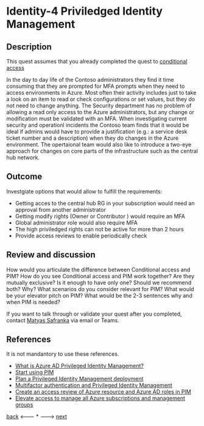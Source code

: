 # Identity-4 Priviledged Identity Management

## Description

This quest assumes that you already completed the quest to [conditional access](./Identity-3.md)

In the day to day life of the Contoso administrators they find it time consuming that they are prompted for MFA prompts when they need to access environments in Azure. Most often their activity includes just to take a look on an item to read or check configurations or set values, but they do not need to change anything. The Security department has no problem of allowing a read only access to the Azure administrators, but any change or modification must be validated with an MFA. When investigating current security and operationl incidents the Contoso team finds that it would be ideal if admins would have to provide a justification (e.g.: a service desk ticket number and a description) when they do changes in the Azure environment. The opertaional team would also like to introduce a two-eye approach for changes on core parts of the infrastructure such as the central hub network.

## Outcome

Investgiate options that would allow to fulfill the requirements:
- Getting acces to the central hub RG in your subscription would need an approval from another administrator
- Getting modify rights (Owner or Contributor ) would require an MFA
- Global administrator role would also require MFA
- The high priviledged rights can not be active for more than 2 hours
- Provide access reviews to enable periodically check 

## Review and discussion
How would you articulate the difference between Conditional access and PIM?
How do you see Conditional access and PIM work together? Are they mutually exclusive? Is it enough to have only one? Should we recommend both? Why?
What scenarios do you consider relevant for PIM?
What would be your elevator pitch on PIM? What would be the 2-3 sentences why and when PIM is needed?

If you want to talk through or validate your quest after you completed, contact [Matyas Safranka](mailto:matyas@microsoft.com) via email or Teams.

## References

It is not mandantory to use these references.

- [What is Azure AD Privileged Identity Management?](https://docs.microsoft.com/en-us/azure/active-directory/privileged-identity-management/pim-configure)
- [Start using PIM](https://docs.microsoft.com/en-us/azure/active-directory/privileged-identity-management/pim-getting-started)
- [Plan a Privileged Identity Management deployment](https://docs.microsoft.com/en-us/azure/active-directory/privileged-identity-management/pim-deployment-plan)
- [Multifactor authentication and Privileged Identity Management](https://docs.microsoft.com/en-us/azure/active-directory/privileged-identity-management/pim-how-to-require-mfa)
- [Create an access review of Azure resource and Azure AD roles in PIM](https://docs.microsoft.com/en-us/azure/active-directory/privileged-identity-management/pim-create-azure-ad-roles-and-resource-roles-review)
- [Elevate access to manage all Azure subscriptions and management groups](https://docs.microsoft.com/en-us/azure/role-based-access-control/elevate-access-global-admin?toc=/azure/active-directory/privileged-identity-management/toc.json)



[back](./Identity-3.md) <--- * ---> [next](./Identity-5.md)
